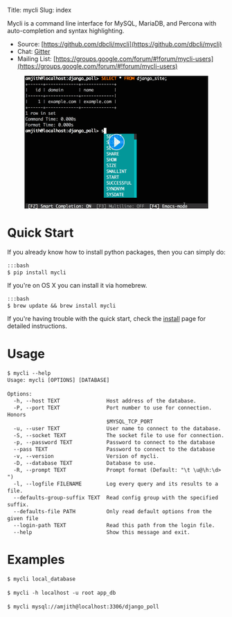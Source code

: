 Title: mycli
Slug: index

Mycli is a command line interface for MySQL, MariaDB, and Percona with auto-completion and syntax
highlighting.

* Source: [https://github.com/dbcli/mycli](https://github.com/dbcli/mycli)
* Chat: [Gitter](https://gitter.im/dbcli/mycli/)
* Mailing List:  [https://groups.google.com/forum/#!forum/mycli-users](https://groups.google.com/forum/#!forum/mycli-users)

<figure>
<img src="/images/main.png" width=700 align="center" data-alt="/images/main.gif">
</figure>

# Quick Start

If you already know how to install python packages, then you can simply do:

    :::bash
    $ pip install mycli

If you're on OS X you can install it via homebrew.

    :::bash
    $ brew update && brew install mycli

If you're having trouble with the quick start, check the [install] page for
detailed instructions.

# Usage

    $ mycli --help
    Usage: mycli [OPTIONS] [DATABASE]

    Options:
      -h, --host TEXT               Host address of the database.
      -P, --port TEXT               Port number to use for connection. Honors
                                    $MYSQL_TCP_PORT
      -u, --user TEXT               User name to connect to the database.
      -S, --socket TEXT             The socket file to use for connection.
      -p, --password TEXT           Password to connect to the database
      --pass TEXT                   Password to connect to the database
      -v, --version                 Version of mycli.
      -D, --database TEXT           Database to use.
      -R, --prompt TEXT             Prompt format (Default: "\t \u@\h:\d> ")
      -l, --logfile FILENAME        Log every query and its results to a file.
      --defaults-group-suffix TEXT  Read config group with the specified suffix.
      --defaults-file PATH          Only read default options from the given file
      --login-path TEXT             Read this path from the login file.
      --help                        Show this message and exit.

# Examples

    $ mycli local_database

    $ mycli -h localhost -u root app_db

    $ mycli mysql://amjith@localhost:3306/django_poll

[install]: {filename}/pages/1.install.md
